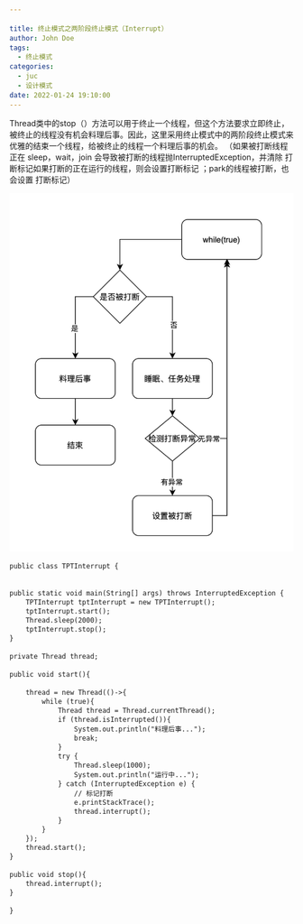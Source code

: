 ```yaml
---

title: 终止模式之两阶段终止模式（Interrupt）
author: John Doe
tags:
  - 终止模式
categories:
  - juc
  - 设计模式
date: 2022-01-24 19:10:00
---
```

Thread类中的stop（）方法可以用于终止一个线程，但这个方法要求立即终止，被终止的线程没有机会料理后事。因此，这里采用终止模式中的两阶段终止模式来优雅的结束一个线程，给被终止的线程一个料理后事的机会。
（如果被打断线程正在 sleep，wait，join 会导致被打断的线程抛InterruptedException，并清除 打断标记如果打断的正在运行的线程，则会设置打断标记 ；park的线程被打断，也会设置 打断标记）


 ![upload successful](../images/pasted-16.png)
 
 
 	public class TPTInterrupt {


    public static void main(String[] args) throws InterruptedException {
        TPTInterrupt tptInterrupt = new TPTInterrupt();
        tptInterrupt.start();
        Thread.sleep(2000);
        tptInterrupt.stop();
    }

    private Thread thread;

    public void start(){

        thread = new Thread(()->{
            while (true){
                Thread thread = Thread.currentThread();
                if (thread.isInterrupted()){
                    System.out.println("料理后事...");
                    break;
                }
                try {
                    Thread.sleep(1000);
                    System.out.println("运行中...");
                } catch (InterruptedException e) {
                    // 标记打断
                    e.printStackTrace();
                    thread.interrupt();
                }
            }
        });
        thread.start();
    }

    public void stop(){
        thread.interrupt();
    }

	}
